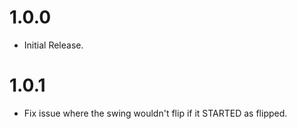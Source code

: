 # 1.0.0
* Initial Release.

# 1.0.1
* Fix issue where the swing wouldn't flip if it STARTED as flipped.
